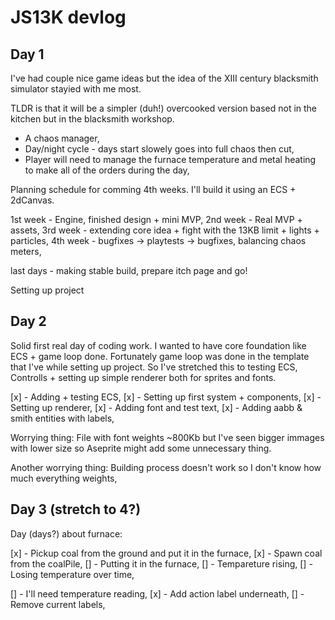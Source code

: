 # JS13K devlog

## Day 1

I've had couple nice game ideas but the idea of the XIII century blacksmith simulator stayied with me most.

TLDR is that it will be a simpler (duh!) overcooked version based not in the kitchen but in the blacksmith workshop.

- A chaos manager,
- Day/night cycle - days start slowely goes into full chaos then cut,
- Player will need to manage the furnace temperature and metal heating to make all of the orders during the day,

Planning schedule for comming 4th weeks. I'll build it using an ECS + 2dCanvas.

1st week - Engine, finished design + mini MVP,
2nd week - Real MVP + assets,
3rd week - extending core idea + fight with the 13KB limit + lights + particles,
4th week - bugfixes -> playtests -> bugfixes, balancing chaos meters,

last days - making stable build, prepare itch page and go!

Setting up project

## Day 2

Solid first real day of coding work. I wanted to have core foundation like ECS + game loop done. Fortunately game loop was done in the template that I've while setting up project. So I've stretched this to testing ECS, Controlls + setting up simple renderer both for sprites and fonts.

[x] - Adding + testing ECS,
[x] - Setting up first system + components,
[x] - Setting up renderer,
[x] - Adding font and test text,
[x] - Adding aabb & smith entities with labels,

Worrying thing: File with font weights ~800Kb but I've seen bigger immages with lower size so Aseprite might add some unnecessary thing.

Another worrying thing: Building process doesn't work so I don't know how much everything weights,

## Day 3 (stretch to 4?)

Day (days?) about furnace:

[x] - Pickup coal from the ground and put it in the furnace,
[x] - Spawn coal from the coalPile,
[] - Putting it in the furnace,
[] - Tempareture rising,
[] - Losing temperature over time,

[] - I'll need temperature reading,
[x] - Add action label underneath,
[] - Remove current labels,

